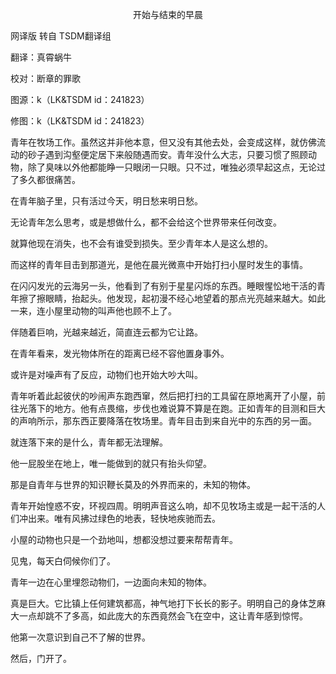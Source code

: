 <p align="center">开始与结束的早晨</p>

网译版 转自 TSDM翻译组

翻译：真霄蜗牛

校对：断章的罪歌

图源：k（LK&TSDM id：241823）

修图：k（LK&TSDM id：241823）

青年在牧场工作。虽然这并非他本意，但又没有其他去处，会变成这样，就仿佛流动的砂子遇到沟壑便定居下来般随遇而安。青年没什么大志，只要习惯了照顾动物，除了臭味以外他都能睁一只眼闭一只眼。只不过，唯独必须早起这点，无论过了多久都很痛苦。

在青年脑子里，只有活过今天，明日愁来明日愁。

无论青年怎么思考，或是想做什么，都不会给这个世界带来任何改变。

就算他现在消失，也不会有谁受到损失。至少青年本人是这么想的。

而这样的青年目击到那道光，是他在晨光微熹中开始打扫小屋时发生的事情。

在闪闪发光的云海另一头，他看到了有别于星星闪烁的东西。睡眼惺忪地干活的青年擦了擦眼睛，抬起头。他发现，起初漫不经心地望着的那点光亮越来越大。如此一来，连小屋里动物的叫声他也顾不上了。

伴随着巨响，光越来越近，简直连云都为它让路。

在青年看来，发光物体所在的距离已经不容他置身事外。

或许是对噪声有了反应，动物们也开始大吵大叫。

青年听着此起彼伏的吵闹声东跑西窜，然后把打扫的工具留在原地离开了小屋，前往光落下的地方。他有点畏缩，步伐也难说算不算是在跑。正如青年的目测和巨大的声响所示，那东西正要降落在牧场里。青年目击到来自光中的东西的另一面。

就连落下来的是什么，青年都无法理解。

他一屁股坐在地上，唯一能做到的就只有抬头仰望。

那是自青年与世界的知识鞭长莫及的外界而来的，未知的物体。

青年开始惶惑不安，环视四周。明明声音这么响，却不见牧场主或是一起干活的人们冲出来。唯有风拂过绿色的地表，轻快地疾驰而去。

小屋的动物也只是一个劲地叫，想都没想过要来帮帮青年。

见鬼，每天白伺候你们了。

青年一边在心里埋怨动物们，一边面向未知的物体。

真是巨大。它比镇上任何建筑都高，神气地打下长长的影子。明明自己的身体芝麻大一点却跳不了多高，如此庞大的东西竟然会飞在空中，这让青年感到惊愕。

他第一次意识到自己不了解的世界。

然后，门开了。

